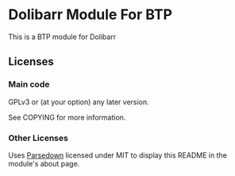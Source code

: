 Dolibarr Module For BTP
========================================

This is a BTP module for Dolibarr


Licenses
--------

### Main code

GPLv3 or (at your option) any later version.

See COPYING for more information.

### Other Licenses

Uses [Parsedown](http://parsedown.org/) licensed under MIT to display this README in the module's about page.

